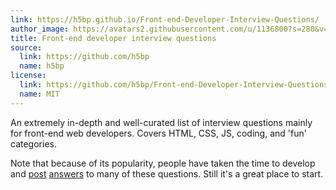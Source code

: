 ```yaml
---
link: https://h5bp.github.io/Front-end-Developer-Interview-Questions/
author_image: https://avatars2.githubusercontent.com/u/1136800?s=280&v=4
title: Front-end developer interview questions
source:
  link: https://github.com/h5bp
  name: h5bp
license:
  link: https://github.com/h5bp/Front-end-Developer-Interview-Questions/blob/master/LICENSE.md
  name: MIT
---
```

<p>An extremely in-depth and well-curated list of interview questions mainly for front-end web developers. Covers HTML, CSS, JS, coding, and 'fun' categories.</p>
<p>Note that because of its popularity, people have taken the time to develop and <a href="https://github.com/yangshun/front-end-interview-handbook" target="_blank">post</a> <a href="https://github.com/utatti/Front-end-Developer-Interview-Questions-And-Answers/tree/master/answers" target="_blank">answers</a> to many of these questions. Still it's a great place to start.</p>
